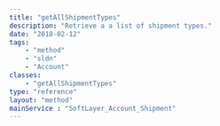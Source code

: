 ```yaml
---
title: "getAllShipmentTypes"
description: "Retrieve a a list of shipment types."
date: "2018-02-12"
tags:
    - "method"
    - "sldn"
    - "Account"
classes:
    - "getAllShipmentTypes"
type: "reference"
layout: "method"
mainService : "SoftLayer_Account_Shipment"
---
```

